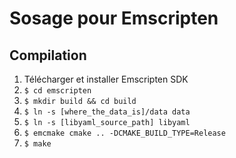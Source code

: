 # Sosage pour Emscripten

## Compilation

1. Télécharger et installer Emscripten SDK
2. `$ cd emscripten`
3. `$ mkdir build && cd build`
4. `$ ln -s [where_the_data_is]/data data`
5. `$ ln -s [libyaml_source_path] libyaml`
6. `$ emcmake cmake .. -DCMAKE_BUILD_TYPE=Release`
7. `$ make`
